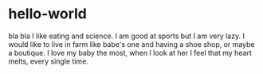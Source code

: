# hello-world
bla bla
I like eating and science. I am good at sports but I am very lazy. 
I would like to live in farm like babe's one and having a shoe shop, or maybe a boutique.
I love my baby the most, when I look at her I feel that my heart melts, every single time.
